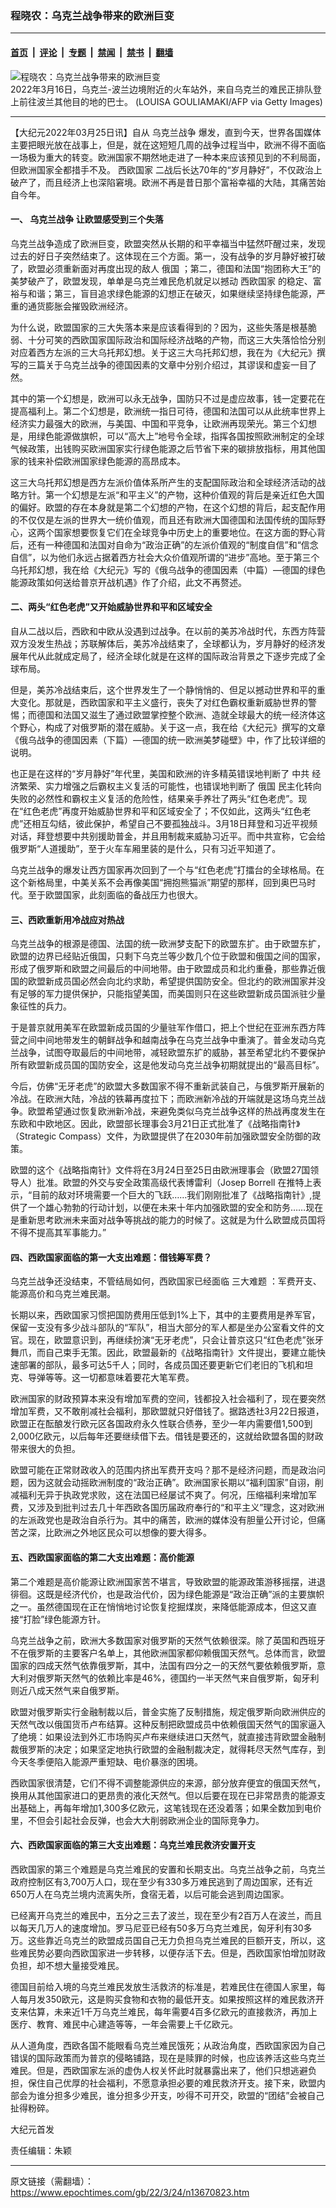 ### 程晓农：乌克兰战争带来的欧洲巨变

---

#### [首页](../../../..?n13670823) &nbsp;|&nbsp; [评论](../../../../../epoch-comment?n13670823) &nbsp;|&nbsp; [专题](../../../../../epoch-special?n13670823) &nbsp;|&nbsp; [禁闻](../../../../../epoch-news?n13670823) &nbsp;|&nbsp; [禁书](../../../../../books?n13670823) &nbsp;|&nbsp; [翻墙](https://github.com/gfw-breaker/nogfw/blob/master/README.md?n13670823)


<div><img alt="程晓农：乌克兰战争带来的欧洲巨变" class="attachment-djy_600_400 size-djy_600_400 wp-post-image" src="https://i.epochtimes.com/assets/uploads/2022/03/id13652875-GettyImages-1239243204-600x400.jpg"/>
<div class="caption">
 2022年3月16日，乌克兰-波兰边境附近的火车站外，来自乌克兰的难民正排队登上前往波兰其他目的地的巴士。 (LOUISA GOULIAMAKI/AFP via Getty Images)
</div></div><hr/><div class="post_content" id="artbody" itemprop="articleBody">
 <!-- article content begin -->
 <p>
  【大纪元2022年03月25日讯】自从
  <ok href="https://www.epochtimes.com/gb/tag/%E4%B9%8C%E5%85%8B%E5%85%B0%E6%88%98%E4%BA%89.html">
   乌克兰战争
  </ok>
  爆发，直到今天，世界各国媒体主要把眼光放在战事上，但是，就在这短短几周的战争过程当中，欧洲不得不面临一场极为重大的转变。欧洲国家不期然地走进了一种本来应该预见到的不利局面，但欧洲国家全都措手不及。
  <ok href="https://www.epochtimes.com/gb/tag/%E8%A5%BF%E6%AC%A7%E5%9B%BD%E5%AE%B6.html">
   西欧国家
  </ok>
  二战后长达70年的“岁月静好”，不仅政治上破产了，而且经济上也深陷窘境。欧洲不再是昔日那个富裕幸福的大陆，其痛苦始自今年。
 </p>
 <h4>
  一、
  <ok href="https://www.epochtimes.com/gb/tag/%E4%B9%8C%E5%85%8B%E5%85%B0%E6%88%98%E4%BA%89.html">
   乌克兰战争
  </ok>
  让欧盟感受到三个失落
 </h4>
 <p>
  乌克兰战争造成了欧洲巨变，欧盟突然从长期的和平幸福当中猛然吓醒过来，发现过去的好日子突然结束了。这体现在三个方面。第一，没有战争的岁月静好被打破了，欧盟必须重新面对再度出现的敌人
  <ok href="https://www.epochtimes.com/gb/tag/%E4%BF%84%E5%9B%BD.html">
   俄国
  </ok>
  ；第二，德国和法国“抱团称大王”的美梦破产了，欧盟发现，单单是乌克兰难民危机就足以撼动
  <ok href="https://www.epochtimes.com/gb/tag/%E8%A5%BF%E6%AC%A7%E5%9B%BD%E5%AE%B6.html">
   西欧国家
  </ok>
  的稳定、富裕与和谐；第三，盲目追求绿色能源的幻想正在破灭，如果继续坚持绿色能源，严重的通货膨胀会摧毁欧洲经济。
 </p>
 <p>
  为什么说，欧盟国家的三大失落本来是应该看得到的？因为，这些失落是根基脆弱、十分可笑的西欧国家国际政治和国际经济战略的产物，而这三大失落恰恰分别对应着西方左派的三大乌托邦幻想。关于这三大乌托邦幻想，我在为《大纪元》撰写的三篇关于乌克兰战争的德国因素的文章中分别介绍过，其谬误和虚妄一目了然。
 </p>
 <p>
  其中的第一个幻想是，欧洲可以永无战争，国防只不过是虚应故事，钱一定要花在提高福利上。第二个幻想是，欧洲统一指日可待，德国和法国可以从此统率世界上经济实力最强大的欧洲，与美国、中国和平竞争，让欧洲再现荣光。第三个幻想是，用绿色能源做旗帜，可以“高大上”地号令全球，指挥各国按照欧洲制定的全球气候政策，出钱购买欧洲国家实行绿色能源之后节省下来的碳排放指标，用其他国家的钱来补偿欧洲国家绿色能源的高昂成本。
 </p>
 <p>
  这三大乌托邦幻想是西方左派价值体系所产生的支配国际政治和全球经济活动的战略方针。第一个幻想是左派“和平主义”的产物，这种价值观的背后是亲近红色大国的偏好。欧盟的存在本身就是第二个幻想的产物，在这个幻想的背后，起支配作用的不仅仅是左派的世界大一统价值观，而且还有欧洲大国德国和法国传统的国际野心，这两个国家想要恢复它们在全球竞争中历史上的重要地位。在这方面的野心背后，还有一种德国和法国对自命为“政治正确”的左派价值观的“制度自信”和“信念自信”，以为他们永远占据着西方社会大众价值观所谓的“进步”高地。至于第三个乌托邦幻想，我在给《大纪元》写的《俄乌战争的德国因素（中篇）—德国的绿色能源政策如何送给普京开战机遇》作了介绍，此文不再赘述。
 </p>
 <h4>
  二、两头“红色老虎”又开始威胁世界和平和区域安全
 </h4>
 <p>
  自从二战以后，西欧和中欧从没遇到过战争。在以前的美苏冷战时代，东西方阵营双方没发生热战；苏联解体后，美苏冷战结束了，全球都认为，岁月静好的经济发展年代从此就成定局了，经济全球化就是在这样的国际政治背景之下逐步完成了全球布局。
 </p>
 <p>
  但是，美苏冷战结束后，这个世界发生了一个静悄悄的、但足以撼动世界和平的重大变化。那就是，西欧国家和平主义盛行，丧失了对红色霸权重新威胁世界的警惕；而德国和法国又滋生了通过欧盟掌控整个欧洲、造就全球最大的统一经济体这个野心，构成了对俄罗斯的潜在威胁。关于这一点，我在给《大纪元》撰写的文章《俄乌战争的德国因素（下篇）—德国的统一欧洲美梦碰壁》中，作了比较详细的说明。
 </p>
 <p>
  也正是在这样的“岁月静好”年代里，美国和欧洲的许多精英错误地判断了
  <ok href="https://www.epochtimes.com/gb/tag/%E4%B8%AD%E5%85%B1.html">
   中共
  </ok>
  经济繁荣、实力增强之后霸权主义复活的可能性，也错误地判断了
  <ok href="https://www.epochtimes.com/gb/tag/%E4%BF%84%E5%9B%BD.html">
   俄国
  </ok>
  民主化转向失败的必然性和霸权主义复活的危险性，结果亲手养壮了两头“红色老虎”。现在“红色老虎”再度开始威胁世界和平和区域安全了；不仅如此，这两头“红色老虎”还相互勾结，彼此保护，希望自己不要孤独战斗。3月18日拜登和习近平视频对话，拜登想要中共别援助普金，并且用制裁来威胁习近平。而中共宣称，它会给俄罗斯“人道援助”，至于火车车厢里装的是什么，只有习近平知道了。
 </p>
 <p>
  乌克兰战争的爆发让西方国家再次回到了一个与“红色老虎”打擂台的全球格局。在这个新格局里，中美关系不会再像美国“拥抱熊猫派”期望的那样，回到奥巴马时代。至于欧盟国家，此刻面临的备战压力也很大。
 </p>
 <h4>
  三、西欧重新用冷战应对热战
 </h4>
 <p>
  乌克兰战争的根源是德国、法国的统一欧洲梦支配下的欧盟东扩。由于欧盟东扩，欧盟的边界已经贴近俄国，只剩下乌克兰等少数几个位于欧盟和俄国之间的国家，形成了俄罗斯和欧盟之间最后的中间地带。由于欧盟成员和北约重叠，那些靠近俄国的欧盟新成员国必然会向北约求助，希望提供国防安全。但北约的欧洲国家并没有足够的军力提供保护，只能指望美国，而美国则只在这些欧盟新成员国派驻少量象征性的兵力。
 </p>
 <p>
  于是普京就用美军在欧盟新成员国的少量驻军作借口，把上个世纪在亚洲东西方阵营之间中间地带发生的朝鲜战争和越南战争在乌克兰战争中重演了。普金发动乌克兰战争，试图夺取最后的中间地带，减轻欧盟东扩的威胁，甚至希望北约不要保护所有欧盟新成员国的国防安全，这是他发动乌克兰战争初期就提出的“最高目标”。
 </p>
 <p>
  今后，仿佛“无牙老虎”的欧盟大多数国家不得不重新武装自己，与俄罗斯开展新的冷战。在欧洲大陆，冷战的铁幕再度拉下；而欧洲新冷战的开端就是这场乌克兰战争。欧盟希望通过恢复欧洲新冷战，来避免类似乌克兰战争这样的热战再度发生在东欧和中欧地区。因此，欧盟部长理事会3月21日正式批准了《战略指南针》（Strategic Compass）文件，为欧盟提供了在2030年前加强欧盟安全防御的政策。
 </p>
 <p>
  欧盟的这个《战略指南针》文件将在3月24日至25日由欧洲理事会（欧盟27国领导人）批准。欧盟的外交与安全政策高级代表博雷利（Josep Borrell 在推特上表示，“目前的敌对环境需要一个巨大的飞跃……我们刚刚批准了《战略指南针》,提供了一个雄心勃勃的行动计划，以便在未来十年内加强欧盟的安全和防务……现在是重新思考欧洲未来面对战争等挑战的能力的时候了。这就是为什么欧盟成员国将不得不提高其军事能力。”
 </p>
 <h4>
  四、西欧国家面临的第一大支出难题：借钱筹军费？
 </h4>
 <p>
  乌克兰战争还没结束，不管结局如何，西欧国家已经面临
  <ok href="https://www.epochtimes.com/gb/tag/%E4%B8%89%E5%A4%A7%E9%9A%BE%E9%A2%98.html">
   三大难题
  </ok>
  ：军费开支、能源高价和乌克兰难民潮。
 </p>
 <p>
  长期以来，西欧国家习惯把国防费用压低到1%上下，其中的主要费用是养军官，保留一支没有多少战斗部队的“军队”，相当大部分的军人都是坐办公室看文件的文官。现在，欧盟意识到，再继续扮演“无牙老虎”，只会让普京这只“红色老虎”张牙舞爪，而自己束手无策。因此，欧盟最新的《战略指南针》文件提出，要建立能快速部署的部队，最多可达5千人；同时，各成员国还要更新它们老旧的飞机和坦克、导弹等等。这一切都意味着要花大笔军费。
 </p>
 <p>
  欧洲国家的财政预算本来没有增加军费的空间，钱都投入社会福利了，现在要突然增加军费，又不敢削减社会福利，那欧盟就只好借钱了。据路透社3月22日报道，欧盟正在酝酿发行欧元区各国政府永久性联合债券，至少一年内需要借1,500到2,000亿欧元，以后每年还要继续借下去。借钱是要还的，这就给欧盟各国的财政带来很大的负担。
 </p>
 <p>
  欧盟可能在正常财政收入的范围内挤出军费开支吗？那不是经济问题，而是政治问题，因为这就会动摇欧洲制度的“政治正确”。欧洲国家长期以“福利国家”自诩，削减福利无异于执政党求败，这在法国已经屡试不爽了。何况，压缩福利来增加军费，又涉及到批判过去几十年西欧各国历届政府奉行的“和平主义”理念，这对欧洲的左派政党也是政治自杀行为。其中的痛苦，欧洲的媒体没有胆量公开讨论，但痛苦之深，比欧洲之外地区民众可以想像的要大得多。
 </p>
 <h4>
  五、西欧国家面临的第二大支出难题：高价能源
 </h4>
 <p>
  第二个难题是高价能源让欧洲国家苦不堪言，导致欧盟的能源政策游移摇摆，进退徘徊。这既是经济代价，也是政治代价，因为绿色能源是“政治正确”派的主要旗帜之一。虽然德国现在正在悄悄地讨论恢复挖掘煤炭，来降低能源成本，但这又直接“打脸”绿色能源方针。
 </p>
 <p>
  乌克兰战争之前，欧洲大多数国家对俄罗斯的天然气依赖很深。除了英国和西班牙不在俄罗斯的主要客户名单上，其他欧洲国家都仰赖俄国天然气。总体而言，欧盟国家的四成天然气依靠俄罗斯，其中，法国有四分之一的天然气要依赖俄罗斯，意大利对俄罗斯天然气的依赖比率是46%，德国约一半天然气来自俄罗斯，匈牙利则近八成天然气来自俄罗斯。
 </p>
 <p>
  欧盟对俄罗斯实行金融制裁以后，普金实施了反制措施，规定俄罗斯向欧洲供应的天然气改以俄国货币卢布结算。这种反制把欧盟成员中依赖俄国天然气的国家逼入了绝境：如果设法到外汇市场购买卢布来继续进口天然气，就直接违背欧盟金融制裁俄罗斯的决定；如果坚定地执行欧盟的金融制裁决定，就得耗尽天然气库存，到今天冬季便陷入能源严重短缺、电价暴涨的困境。
 </p>
 <p>
  西欧国家很清楚，它们不得不调整能源供应的来源，部分放弃便宜的俄国天然气，换用从其他国家进口的更昂贵的液化天然气。但以后要在现在已非常昂贵的能源支出基础上，再每年增加1,300多亿欧元，这笔钱现在还没着落；如果全数加到电价里，不但会引起社会反弹，也会大大削弱欧洲企业的国际竞争力。
 </p>
 <h4>
  六、西欧国家面临的第三大支出难题：乌克兰难民救济安置开支
 </h4>
 <p>
  西欧国家的第三个难题是乌克兰难民的安置和长期支出。乌克兰战争之前，乌克兰政府控制区有3,700万人口，现在至少有330多万难民逃到了周边国家，还有近650万人在乌克兰境内流离失所，食宿无着，以后可能会逃到周边国家。
 </p>
 <p>
  已经离开乌克兰的难民中，五分之三去了波兰，现在至少有2百万人在波兰，而且以每天几万人的速度增加。罗马尼亚已经有50多万乌克兰难民，匈牙利有30多万。这些靠近乌克兰的欧盟成员国自己无力负担乌克兰难民的巨额开支，所以，这些难民势必要向西欧国家进一步转移，以便存活下去。但是，西欧国家怕增加财政负担，却不想大量接受难民。
 </p>
 <p>
  德国目前给入境的乌克兰难民发放生活救济的标准是，若难民住在德国人家里，每人每月发350欧元，这是购买食物和衣物的最低开支。如果按照这样的难民救济开支来估算，未来近1千万乌克兰难民，每年需要4百多亿欧元的直接救济，再加上医疗、教育、难民中心建造等等，一年会需要上千亿欧元。
 </p>
 <p>
  从人道角度，西欧各国不能眼看乌克兰难民饿死；从政治角度，西欧国家因为自己错误的国际政策而为普京的侵略铺路，现在是赎罪的时候，也应该养活这些乌克兰难民。但是，西欧国家左派的虚伪人权关怀此时就暴露出来了，他们只想逃避负担，保住自己优厚的社会福利，不愿意承担必要的难民救济开支。接下来，欧盟内部会为谁分担多少难民，谁分担多少开支，吵得不可开交，欧盟的“团结”会被自己扯得粉碎。
 </p>
 <p>
  大纪元首发
 </p>
 <p>
  责任编辑：朱颖
 </p>
 <!-- article content end -->
 <div id="below_article_ad">
 </div>
</div>


---

原文链接（需翻墙）：https://www.epochtimes.com/gb/22/3/24/n13670823.htm